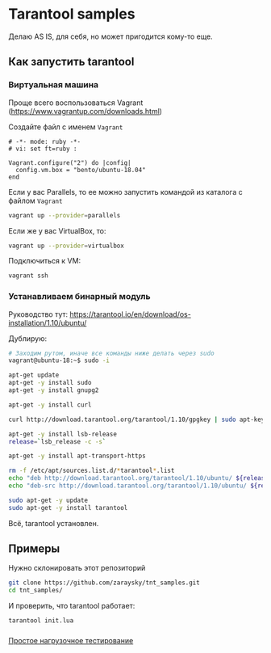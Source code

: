 # Tarantool samples
Делаю AS IS, для себя, но может пригодится кому-то еще.

## Как запустить tarantool
### Виртуальная машина
Проще всего воспользоваться Vagrant (https://www.vagrantup.com/downloads.html)

Создайте файл с именем ```Vagrant```
```
# -*- mode: ruby -*-
# vi: set ft=ruby :

Vagrant.configure("2") do |config|
  config.vm.box = "bento/ubuntu-18.04"
end
```

Если у вас Parallels, то ее можно запустить командой из каталога с файлом `Vagrant` 
```bash
vagrant up --provider=parallels
```

Если же у вас VirtualBox, то:  
```bash
vagrant up --provider=virtualbox
```

Подключиться к VM:
```bash
vagrant ssh
```

### Устанавливаем бинарный модуль
Руководство тут: 
https://tarantool.io/en/download/os-installation/1.10/ubuntu/

Дублирую:

```bash
# Заходим рутом, иначе все команды ниже делать через sudo
vagrant@ubuntu-18:~$ sudo -i
```

```bash
apt-get update
apt-get -y install sudo
apt-get -y install gnupg2

apt-get -y install curl

curl http://download.tarantool.org/tarantool/1.10/gpgkey | sudo apt-key add -

apt-get -y install lsb-release
release=`lsb_release -c -s`

apt-get -y install apt-transport-https

rm -f /etc/apt/sources.list.d/*tarantool*.list
echo "deb http://download.tarantool.org/tarantool/1.10/ubuntu/ ${release} main" | tee /etc/apt/sources.list.d/tarantool_1_10.list
echo "deb-src http://download.tarantool.org/tarantool/1.10/ubuntu/ ${release} main" | tee -a /etc/apt/sources.list.d/tarantool_1_10.list

sudo apt-get -y update
sudo apt-get -y install tarantool
```

Всё, tarantool установлен.

## Примеры
Нужно склонировать этот репозиторий 

```bash
git clone https://github.com/zaraysky/tnt_samples.git
cd tnt_samples/
```

И проверить, что tarantool работает:
```bash
tarantool init.lua
```

### 

[Простое нагрузочное тестирование](perftest.md) 




